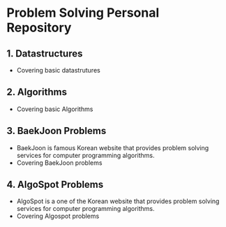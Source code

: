 # Problem Solving Personal Repository

## 1. Datastructures
 - Covering basic datastrutures

## 2. Algorithms
 - Covering basic Algorithms

## 3. BaekJoon Problems
 - BaekJoon is famous Korean website that provides problem solving services for computer programming algorithms.
 - Covering BaekJoon problems
 
## 4. AlgoSpot Problems
 - AlgoSpot is a one of the Korean website that provides problem solving services for computer programming algorithms.
 - Covering Algospot problems
